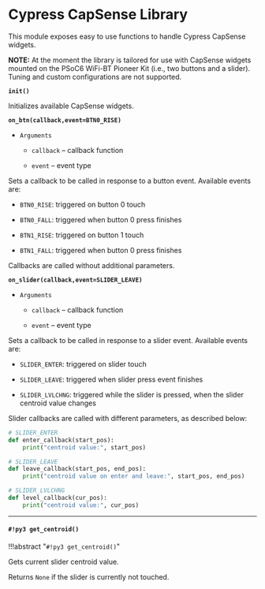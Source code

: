 # Cypress CapSense Library

This module exposes easy to use functions to handle Cypress CapSense widgets.

**NOTE:** At the moment the library is tailored for use with CapSense widgets mounted on the PSoC6 WiFi-BT Pioneer Kit (i.e., two buttons and a slider). Tuning and custom configurations are not supported.


**`init()`**

Initializes available CapSense widgets.

**`on_btn(callback,event=BTN0_RISE)`**


* ```Arguments```

    
    * ```callback``` – callback function


    * ```event``` – event type


Sets a callback to be called in response to a button event.
Available events are:


* `BTN0_RISE`: triggered on button 0 touch


* `BTN0_FALL`: triggered when button 0 press finishes


* `BTN1_RISE`: triggered on button 1 touch


* `BTN1_FALL`: triggered when button 0 press finishes

Callbacks are called without additional parameters.


**`on_slider(callback,event=SLIDER_LEAVE)`**


* ```Arguments```

    
    * ```callback``` – callback function


    * ```event``` – event type


Sets a callback to be called in response to a slider event.
Available events are:


* `SLIDER_ENTER`: triggered on slider touch


* `SLIDER_LEAVE`: triggered when slider press event finishes


* `SLIDER_LVLCHNG`: triggered while the slider is pressed, when the slider centroid value changes

Slider callbacks are called with different parameters, as described below:

```python
# SLIDER_ENTER
def enter_callback(start_pos):
    print("centroid value:", start_pos)

# SLIDER_LEAVE
def leave_callback(start_pos, end_pos):
    print("centroid value on enter and leave:", start_pos, end_pos)

# SLIDER_LVLCHNG
def level_callback(cur_pos):
    print("centroid value:", cur_pos)
```


---
#### `#!py3 get_centroid()`

!!!abstract "`#!py3 get_centroid()`"

Gets current slider centroid value.

Returns `None` if the slider is currently not touched.
<!--stackedit_data:
eyJoaXN0b3J5IjpbLTEwNjc3NTkxNDRdfQ==
-->